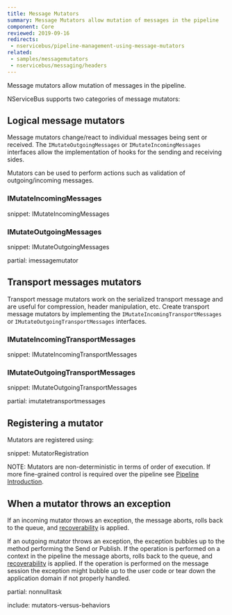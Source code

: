 ```yaml
---
title: Message Mutators
summary: Message Mutators allow mutation of messages in the pipeline
component: Core
reviewed: 2019-09-16
redirects:
 - nservicebus/pipeline-management-using-message-mutators
related:
 - samples/messagemutators
 - nservicebus/messaging/headers
---
```


Message mutators allow mutation of messages in the pipeline.

NServiceBus supports two categories of message mutators:


## Logical message mutators

Message mutators change/react to individual messages being sent or received. The `IMutateOutgoingMessages` or `IMutateIncomingMessages` interfaces allow the implementation of hooks for the sending and receiving sides.

Mutators can be used to perform actions such as validation of outgoing/incoming messages.


### IMutateIncomingMessages

snippet: IMutateIncomingMessages


### IMutateOutgoingMessages

snippet: IMutateOutgoingMessages


partial: imessagemutator


## Transport messages mutators

Transport message mutators work on the serialized transport message and are useful for compression, header manipulation, etc.
Create transport message mutators by implementing the `IMutateIncomingTransportMessages` or `IMutateOutgoingTransportMessages` interfaces.


### IMutateIncomingTransportMessages

snippet: IMutateIncomingTransportMessages


### IMutateOutgoingTransportMessages

snippet: IMutateOutgoingTransportMessages


partial: imutatetransportmessages


## Registering a mutator

Mutators are registered using:

snippet: MutatorRegistration

NOTE: Mutators are non-deterministic in terms of order of execution. If more fine-grained control is required over the pipeline see [Pipeline Introduction](/nservicebus/pipeline/manipulate-with-behaviors.md).


## When a mutator throws an exception

If an incoming mutator throws an exception, the message aborts, rolls back to the queue, and [recoverability](/nservicebus/recoverability/) is applied.

If an outgoing mutator throws an exception, the exception bubbles up to the method performing the Send or Publish. If the operation is performed on a context in the pipeline the message aborts, rolls back to the queue, and [recoverability](/nservicebus/recoverability/) is applied. If the operation is performed on the message session the exception might bubble up to the user code or tear down the application domain if not properly handled.

partial: nonnulltask

include: mutators-versus-behaviors